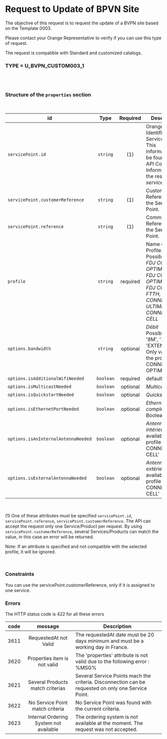 # Request to Update of BPVN Site

The objective of this request is to request the update of a BVPN site based on the Template 0003.

Please contact your Orange Representative to verify if you can use this type of request.


The request is compatible with Standard and customized catalogs.

### TYPE = U_BVPN_CUSTOM003_1

<br>
<br>

###  Structure of the `properties` section

<br>

| id         | Type     | Required  | Description|
|--------------|:-----------:|:-----------:|------------|
| `servicePoint.id`| `string`     | (1) |  Orange Single Identifier of the Service Point. This information can be found in the API Core Information in the resource _servicePoints_..       |
| `servicePoint.customerReference`      |  `string`  | (1) | Customer Reference of the Service Point.       |
| `servicePoint.reference`      |  `string`  | (1) |  Commercial Reference of the Service Point.       |
| `profile`| `string`     | required | Name of the Profile.<br>Possible values: _FDJ CONNECT OPTIMA 8M_, _FDJ CONNECT OPTIMA 18M_, _FDJ CONNECT FTTH_,   _FDJ CONNECT ULTIME_, _FDJ CONNECT CELL_   |
| `options.bandwidth`      |  `string`  | optional | *Débit*<br>Possible values: '8M', '1M', 'EXTENDED' . Only valid for the profile 'FDJ CONNECT OPTIMA 8M'      |
| `options.isAdditionalWifiNeeded`      |  `boolean`  | required |      default : 'false'   |
| `options.isMulticastNeeded`      |  `boolean`  | optional | *Multicast*    |
| `options.isQuickstartNeeded`      |  `boolean`  | optional |*Quickstart*       |
| `options.isEthernetPortNeeded`      |  `boolean`  | optional |*Ethernet complémentaire*    Boolean? |
| `options.isAnInternalAntennaNeeded`      |  `boolean`  | optional |*Antenne mobile intérieure*, only available for the profile 'FDJ CONNECT CELL'     |
| `options.isExternalAntennaNeeded`      |  `boolean`  | optional |*Antenne mobile extérieure*, only available for the profile 'FDJ CONNECT CELL'    |

<br>

(1) One of these attributes must be specified `servicePoint.id`, `servicePoint.reference`, `servicePoint.customerReference`. The API can accept the request only one Service/Product per request. By using `servicePoint.customerReference`, several Services/Products can match the value, in this case an error will be returned. 

Note: If an attribute is specified and not compatible with the selected profile, it will be ignored.

<br>

 
###  Constraints

You can use the servicePoint.customerReference, only if it is assigned to one service. 


###  Errors

The HTTP status code is 422 for all these errors

| code         | message     | Description |
|--------------|:-----------:|------------|
| 3611| RequestedAt not Valid    | The requestedAt date must be 20 days minimum and must be a working day in France.  |
| 3620| Properties item is not valid   | The 'properties' attribute is not valid due to the following error : %MSG%  |
| 3621 | Several Products match criterias    | Several Service Points mach the criteria. Disconnection can be requested on only one Service Point.   |
| 3622 | No Service Point match criteria  | No Service Point was found with the current criteria.    |
| 3623 | Internal Ordering System not available  |The ordering system is not available at the moment. The request was not accepted.   |
 